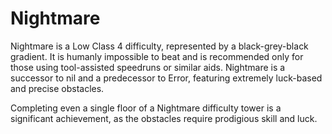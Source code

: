 # Nightmare

Nightmare is a Low Class 4 difficulty, represented by a black-grey-black gradient. It is humanly impossible to beat and is recommended only for those using tool-assisted speedruns or similar aids. Nightmare is a successor to nil and a predecessor to Error, featuring extremely luck-based and precise obstacles.

Completing even a single floor of a Nightmare difficulty tower is a significant achievement, as the obstacles require prodigious skill and luck.
